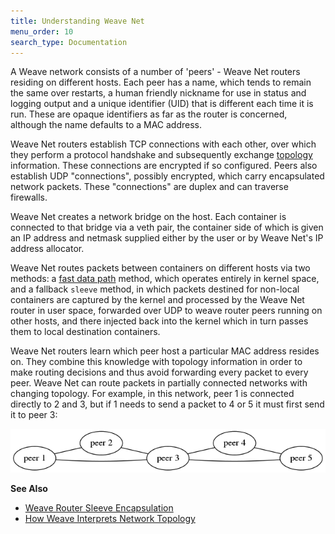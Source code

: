 ```yaml
---
title: Understanding Weave Net
menu_order: 10
search_type: Documentation
---
```


A Weave network consists of a number of 'peers' - Weave Net routers
residing on different hosts. Each peer has a name, which tends to
remain the same over restarts, a human friendly nickname for use in
status and logging output and a unique identifier (UID) that is
different each time it is run.  These are opaque identifiers as far as
the router is concerned, although the name defaults to a MAC address.

Weave Net routers establish TCP connections with each other, over which they
perform a protocol handshake and subsequently exchange
[topology](/site/concepts/network-topology.md) information. 
These connections are encrypted if
so configured. Peers also establish UDP "connections", possibly
encrypted, which carry encapsulated network packets. These
"connections" are duplex and can traverse firewalls.

Weave Net creates a network bridge on the host. Each container is
connected to that bridge via a veth pair, the container side of which
is given an IP address and netmask supplied either by the user or
by Weave Net's IP address allocator.

Weave Net routes packets between containers on different hosts via two
methods: a [fast data path](/site/tasks/manage/fastdp.md) method, which operates
entirely in kernel space, and a fallback `sleeve` method, in which
packets destined for non-local containers are captured by the kernel
and processed by the Weave Net router in user space, forwarded over
UDP to weave router peers running on other hosts, and there injected
back into the kernel which in turn passes them to local destination
containers.

Weave Net routers learn which peer host a particular MAC address resides
on. They combine this knowledge with topology information in order to
make routing decisions and thus avoid forwarding every packet to every
peer. Weave Net can route packets in partially connected networks with
changing topology. For example, in this network, peer 1 is connected
directly to 2 and 3, but if 1 needs to send a packet to 4 or 5 it must
first send it to peer 3:

![A Partially Connected Weave Network](top-diag1.png "Partially connected Weave Network")

**See Also**

 * [Weave Router Sleeve Encapsulation](/site/concepts/router-encapsulation.md)
 * [How Weave Interprets Network Topology](/site/concepts/network-topology.md)
